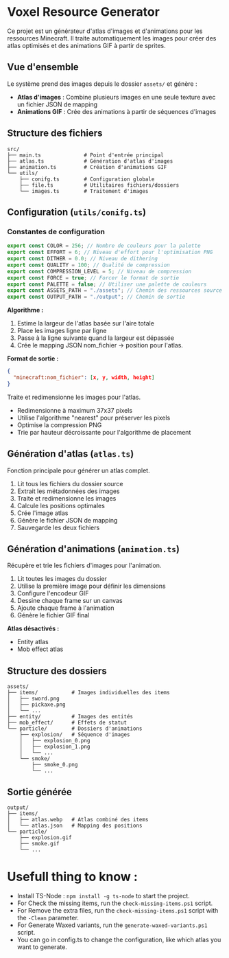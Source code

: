 # Voxel Resource Generator

Ce projet est un générateur d'atlas d'images et d'animations pour les ressources
Minecraft. Il traite automatiquement les images pour créer des atlas optimisés
et des animations GIF à partir de sprites.

## Vue d'ensemble

Le système prend des images depuis le dossier `assets/` et génère :

- **Atlas d'images** : Combine plusieurs images en une seule texture avec un
  fichier JSON de mapping
- **Animations GIF** : Crée des animations à partir de séquences d'images

## Structure des fichiers

```
src/
├── main.ts              # Point d'entrée principal
├── atlas.ts             # Génération d'atlas d'images
├── animation.ts         # Création d'animations GIF
└── utils/
    ├── conifg.ts        # Configuration globale
    ├── file.ts          # Utilitaires fichiers/dossiers
    └── images.ts        # Traitement d'images
```

## Configuration (`utils/conifg.ts`)

### Constantes de configuration

```typescript
export const COLOR = 256; // Nombre de couleurs pour la palette
export const EFFORT = 6; // Niveau d'effort pour l'optimisation PNG
export const DITHER = 0.0; // Niveau de dithering
export const QUALITY = 100; // Qualité de compression
export const COMPRESSION_LEVEL = 5; // Niveau de compression
export const FORCE = true; // Forcer le format de sortie
export const PALETTE = false; // Utiliser une palette de couleurs
export const ASSETS_PATH = "./assets"; // Chemin des ressources source
export const OUTPUT_PATH = "./output"; // Chemin de sortie
```

**Algorithme :**

1. Estime la largeur de l'atlas basée sur l'aire totale
2. Place les images ligne par ligne
3. Passe à la ligne suivante quand la largeur est dépassée
4. Crée le mapping JSON nom_fichier → position pour l'atlas.

**Format de sortie :**

```json
{
  "minecraft:nom_fichier": [x, y, width, height]
}
```

Traite et redimensionne les images pour l'atlas.

- Redimensionne à maximum 37x37 pixels
- Utilise l'algorithme "nearest" pour préserver les pixels
- Optimise la compression PNG
- Trie par hauteur décroissante pour l'algorithme de placement

## Génération d'atlas (`atlas.ts`)

Fonction principale pour générer un atlas complet.

1. Lit tous les fichiers du dossier source
2. Extrait les métadonnées des images
3. Traite et redimensionne les images
4. Calcule les positions optimales
5. Crée l'image atlas
6. Génère le fichier JSON de mapping
7. Sauvegarde les deux fichiers

## Génération d'animations (`animation.ts`)

Récupère et trie les fichiers d'images pour l'animation.

1. Lit toutes les images du dossier
2. Utilise la première image pour définir les dimensions
3. Configure l'encodeur GIF
4. Dessine chaque frame sur un canvas
5. Ajoute chaque frame à l'animation
6. Génère le fichier GIF final

**Atlas désactivés :**

- Entity atlas
- Mob effect atlas

## Structure des dossiers

```
assets/
├── items/           # Images individuelles des items
│   ├── sword.png
│   ├── pickaxe.png
│   └── ...
├── entity/          # Images des entités
├── mob_effect/      # Effets de statut
└── particle/        # Dossiers d'animations
    ├── explosion/   # Séquence d'images
    │   ├── explosion_0.png
    │   ├── explosion_1.png
    │   └── ...
    └── smoke/
        ├── smoke_0.png
        └── ...
```

## Sortie générée

```
output/
├── items/
│   ├── atlas.webp   # Atlas combiné des items
│   └── atlas.json   # Mapping des positions
└── particle/
    ├── explosion.gif
    ├── smoke.gif
    └── ...
```

# Usefull thing to know :

- Install TS-Node : `npm install -g ts-node` to start the project.
- For Check the missing items, run the `check-missing-items.ps1` script.
- For Remove the extra files, run the `check-missing-items.ps1` script with the
  `-Clean` parameter.
- For Generate Waxed variants, run the `generate-waxed-variants.ps1` script.
- You can go in config.ts to change the configuration, like which atlas you want
  to generate.
